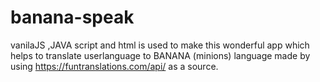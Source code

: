 # banana-speak
vanilaJS ,JAVA script and html is used to make this wonderful app 
which helps to translate userlanguage to BANANA (minions) language 
made by using https://funtranslations.com/api/ as a source.
